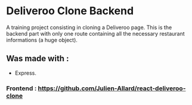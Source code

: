# Deliveroo Clone Backend

A training project consisting in cloning a Deliveroo page.
This is the backend part with only one route containing all the necessary restaurant informations (a huge object).

## Was made with :

- Express.

### Frontend : https://github.com/Julien-Allard/react-deliveroo-clone
